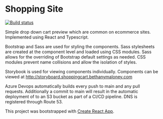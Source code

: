 # Shopping Site

[![Build status](https://dev.azure.com/bethmaloney/shopping-cart/_apis/build/status/Storyboard)](https://dev.azure.com/bethmaloney/shopping-cart/_build/latest?definitionId=1)

Simple drop down cart preview which are common on ecommerce sites. Implemented using React and Typescript.

Bootstrap and Sass are used for styling the components. Sass stylesheets are created at the component level and loaded using CSS modules. Sass allows for the overriding of Bootstrap default settings as needed. CSS modules prevent name collisions and allow the isolation of styles.

Storybook is used for viewing components individually. Components can be viewed at http://storyboard.shoppingcart.bethanymaloney.com

Azure Devops automatically builds every push to main and any pull requests. Additionally a commit to main will result in the automatic deployment of to an S3 bucket as part of a CI/CD pipeline. DNS is registered through Route 53.

This project was bootstrapped with [Create React App](https://github.com/facebook/create-react-app).

